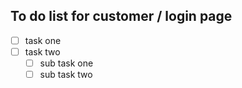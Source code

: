 ## To do list for customer / login page 

- [ ] task one 
- [ ] task two
  - [ ] sub task one
  - [ ] sub task two
